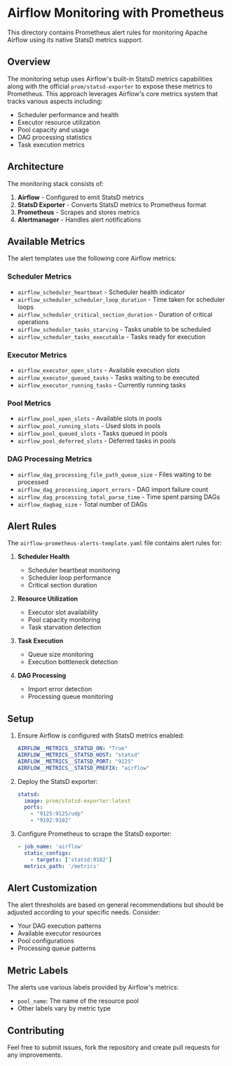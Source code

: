 # Airflow Monitoring with Prometheus

This directory contains Prometheus alert rules for monitoring Apache Airflow using its native StatsD metrics support.

## Overview

The monitoring setup uses Airflow's built-in StatsD metrics capabilities along with the official `prom/statsd-exporter` to expose these metrics to Prometheus. This approach leverages Airflow's core metrics system that tracks various aspects including:

- Scheduler performance and health
- Executor resource utilization
- Pool capacity and usage
- DAG processing statistics
- Task execution metrics

## Architecture

The monitoring stack consists of:

1. **Airflow** - Configured to emit StatsD metrics
2. **StatsD Exporter** - Converts StatsD metrics to Prometheus format
3. **Prometheus** - Scrapes and stores metrics
4. **Alertmanager** - Handles alert notifications

## Available Metrics

The alert templates use the following core Airflow metrics:

### Scheduler Metrics
- `airflow_scheduler_heartbeat` - Scheduler health indicator
- `airflow_scheduler_scheduler_loop_duration` - Time taken for scheduler loops
- `airflow_scheduler_critical_section_duration` - Duration of critical operations
- `airflow_scheduler_tasks_starving` - Tasks unable to be scheduled
- `airflow_scheduler_tasks_executable` - Tasks ready for execution

### Executor Metrics
- `airflow_executor_open_slots` - Available execution slots
- `airflow_executor_queued_tasks` - Tasks waiting to be executed
- `airflow_executor_running_tasks` - Currently running tasks

### Pool Metrics
- `airflow_pool_open_slots` - Available slots in pools
- `airflow_pool_running_slots` - Used slots in pools
- `airflow_pool_queued_slots` - Tasks queued in pools
- `airflow_pool_deferred_slots` - Deferred tasks in pools

### DAG Processing Metrics
- `airflow_dag_processing_file_path_queue_size` - Files waiting to be processed
- `airflow_dag_processing_import_errors` - DAG import failure count
- `airflow_dag_processing_total_parse_time` - Time spent parsing DAGs
- `airflow_dagbag_size` - Total number of DAGs

## Alert Rules

The `airflow-prometheus-alerts-template.yaml` file contains alert rules for:

1. **Scheduler Health**
   - Scheduler heartbeat monitoring
   - Scheduler loop performance
   - Critical section duration

2. **Resource Utilization**
   - Executor slot availability
   - Pool capacity monitoring
   - Task starvation detection

3. **Task Execution**
   - Queue size monitoring
   - Execution bottleneck detection

4. **DAG Processing**
   - Import error detection
   - Processing queue monitoring

## Setup

1. Ensure Airflow is configured with StatsD metrics enabled:
   ```yaml
   AIRFLOW__METRICS__STATSD_ON: "True"
   AIRFLOW__METRICS__STATSD_HOST: "statsd"
   AIRFLOW__METRICS__STATSD_PORT: "9125"
   AIRFLOW__METRICS__STATSD_PREFIX: "airflow"
   ```

2. Deploy the StatsD exporter:
   ```yaml
   statsd:
     image: prom/statsd-exporter:latest
     ports:
       - "9125:9125/udp"
       - "9102:9102"
   ```

3. Configure Prometheus to scrape the StatsD exporter:
   ```yaml
   - job_name: 'airflow'
     static_configs:
       - targets: ['statsd:9102']
     metrics_path: '/metrics'
   ```

## Alert Customization

The alert thresholds are based on general recommendations but should be adjusted according to your specific needs. Consider:

- Your DAG execution patterns
- Available executor resources
- Pool configurations
- Processing queue patterns

## Metric Labels

The alerts use various labels provided by Airflow's metrics:

- `pool_name`: The name of the resource pool
- Other labels vary by metric type

## Contributing

Feel free to submit issues, fork the repository and create pull requests for any improvements. 